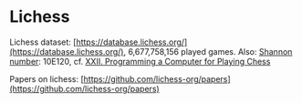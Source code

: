 # Lichess

Lichess dataset:
[https://database.lichess.org/](https://database.lichess.org/), 6,677,758,156
played games. Also: [Shannon
number](https://en.wikipedia.org/wiki/Shannon_number): 10E120, cf. [XXII. Programming a Computer for Playing Chess](https://web.archive.org/web/20200523062243/http://archive.computerhistory.org/projects/chess/related_materials/text/2-0%20and%202-1.Programming_a_computer_for_playing_chess.shannon/2-0%20and%202-1.Programming_a_computer_for_playing_chess.shannon.062303002.pdf)

Papers on lichess: [https://github.com/lichess-org/papers](https://github.com/lichess-org/papers)
